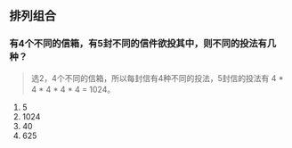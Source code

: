 ## 排列组合
### 有4个不同的信箱，有5封不同的信件欲投其中，则不同的投法有几种？
> 选2，4个不同的信箱，所以每封信有4种不同的投法，5封信的投法有 4 * 4 * 4 * 4 * 4 = 1024。

1. 5
2. 1024
3. 40
4. 625